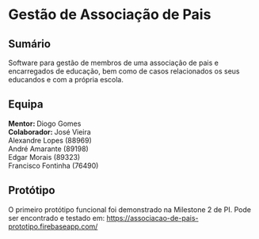 # Gestão de Associação de Pais

## Sumário
Software para gestão de membros de uma associação de pais e encarregados de educação, bem como de casos relacionados os seus educandos e com a própria escola.


## Equipa
<b>Mentor: </b> Diogo Gomes \
<b>Colaborador: </b> José Vieira \
Alexandre Lopes (88969) \
André Amarante (89198) \
Edgar Morais (89323) \
Francisco Fontinha (76490)

## Protótipo
O primeiro protótipo funcional foi demonstrado na Milestone 2 de PI. Pode ser encontrado e testado em: https://associacao-de-pais-prototipo.firebaseapp.com/
